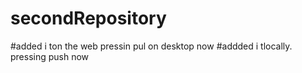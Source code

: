 # secondRepository
#added i ton the web pressin pul on desktop now
#addded i tlocally. pressing push now